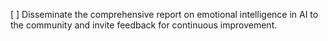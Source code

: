 [ ] Disseminate the comprehensive report on emotional intelligence in AI to the community and invite feedback for continuous improvement.